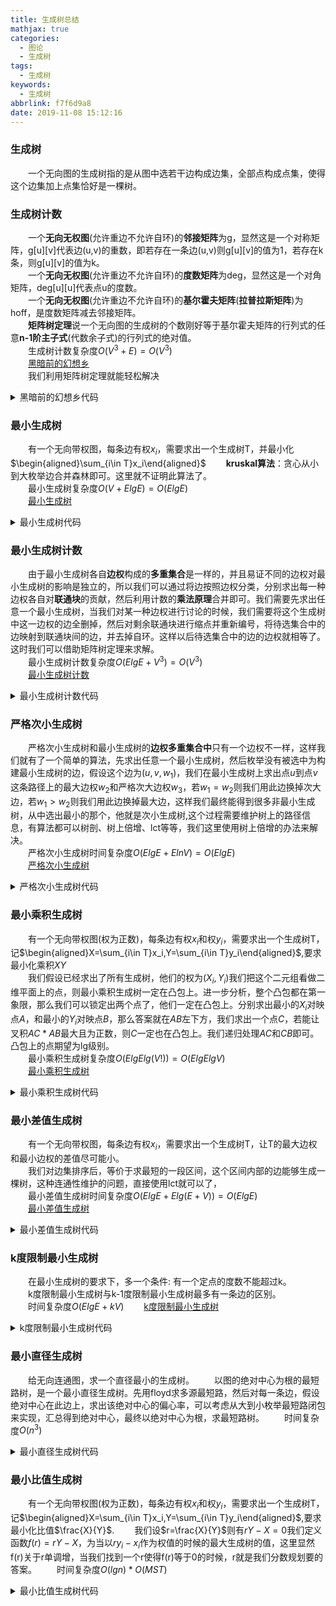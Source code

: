 ```yaml
---
title: 生成树总结
mathjax: true
categories:
  - 图论
  - 生成树
tags:
  - 生成树
keywords:
  - 生成树
abbrlink: f7f6d9a8
date: 2019-11-08 15:12:16
---
```


### 生成树
&emsp;&emsp;一个无向图的生成树指的是从图中选若干边构成边集，全部点构成点集，使得这个边集加上点集恰好是一棵树。

### 生成树计数
&emsp;&emsp;一个**无向无权图**(允许重边不允许自环)的**邻接矩阵**为g，显然这是一个对称矩阵，g\[u\]\[v\]代表边(u,v)的重数，即若存在一条边(u,v)则g\[u\]\[v\]的值为1，若存在k条，则g\[u\]\[v\]的值为k。    
&emsp;&emsp;一个**无向无权图**(允许重边不允许自环)的**度数矩阵**为deg，显然这是一个对角矩阵，deg\[u\]\[u\]代表点u的度数。    
&emsp;&emsp;一个**无向无权图**(允许重边不允许自环)的**基尔霍夫矩阵**(**拉普拉斯矩阵**)为hoff，是度数矩阵减去邻接矩阵。    
&emsp;&emsp;**矩阵树定理**说一个无向图的生成树的个数刚好等于基尔霍夫矩阵的行列式的任意**n-1阶主子式**(代数余子式)的行列式的绝对值。    
&emsp;&emsp;生成树计数复杂度$O(V^3+E)=O(V^3)$    
&emsp;&emsp;[黑暗前的幻想乡](https://www.luogu.org/problem/P4336)    
&emsp;&emsp;我们利用矩阵树定理就能轻松解决    
<details>
<summary>黑暗前的幻想乡代码</summary>
{% include_code p4336 lang:cpp cpp/p4336-生成树计数.cpp %}
</details>

<!---more-->

### 最小生成树
&emsp;&emsp;有一个无向带权图，每条边有权$x_i$，需要求出一个生成树T，并最小化$\begin{aligned}\sum_{i\in T}x_i\end{aligned}$
&emsp;&emsp;**kruskal算法**：贪心从小到大枚举边合并森林即可。这里就不证明此算法了。    
&emsp;&emsp;最小生成树复杂度$O(V+ElgE)=O(ElgE)$    
&emsp;&emsp;[最小生成树](https://www.luogu.org/problem/P3366)    
<details>
<summary>最小生成树代码</summary>
{% include_code p3366 lang:cpp cpp/p3336-最小生成树.cpp %}
</details>

### 最小生成树计数
&emsp;&emsp;由于最小生成树各自**边权**构成的**多重集合**是一样的，并且易证不同的边权对最小生成树的影响是独立的，所以我们可以通过将边按照边权分类，分别求出每一种边权各自对**联通块**的贡献，然后利用计数的**乘法原理**合并即可。我们需要先求出任意一个最小生成树，当我们对某一种边权进行讨论的时候，我们需要将这个生成树中这一边权的边全删掉，然后对剩余联通块进行缩点并重新编号，将待选集合中的边映射到联通块间的边，并去掉自环。这样以后待选集合中的边的边权就相等了。这时我们可以借助矩阵树定理来求解。    
&emsp;&emsp;最小生成树计数复杂度$O(ElgE+V^3)=O(V^3)$    
&emsp;&emsp;[最小生成树计数](https://www.luogu.org/problem/P4208)    
<details>
<summary>最小生成树计数代码</summary>
{% include_code p4208 lang:cpp cpp/p4208-最小生成树计数.cpp %}
</details>

### 严格次小生成树
&emsp;&emsp;严格次小生成树和最小生成树的**边权多重集合中**只有一个边权不一样，这样我们就有了一个简单的算法，先求出任意一个最小生成树，然后枚举没有被选中为构建最小生成树的边，假设这个边为$(u,v,w_1)$，我们在最小生成树上求出点$u$到点$v$这条路径上的最大边权$w_2$和严格次大边权$w_3$，若$w_1=w_2$则我们用此边换掉次大边，若$w_1>w_2$则我们用此边换掉最大边，这样我们最终能得到很多非最小生成树，从中选出最小的那个，他就是次小生成树,这个过程需要维护树上的路径信息，有算法都可以树剖、树上倍增、lct等等，我们这里使用树上倍增的办法来解决。    
&emsp;&emsp;严格次小生成树时间复杂度$O(ElgE+ElnV)=O(ElgE)$    
&emsp;&emsp;[严格次小生成树](https://www.luogu.org/problem/P4180)    
<details>
<summary>严格次小生成树代码</summary>
{% include_code p4180 lang:cpp cpp/p4180-严格次小生成树.cpp %}
</details>

### 最小乘积生成树
&emsp;&emsp;有一个无向带权图(权为正数)，每条边有权$x_i$和权$y_i$，需要求出一个生成树T，记$\begin{aligned}X=\sum_{i\in T}x_i,Y=\sum_{i\in T}y_i\end{aligned}$,要求最小化乘积$XY$    
&emsp;&emsp;我们假设已经求出了所有生成树，他们的权为$(X_i,Y_i)$我们把这个二元组看做二维平面上的点，则最小乘积生成树一定在凸包上。进一步分析，整个凸包都在第一象限，那么我们可以锁定出两个点了，他们一定在凸包上。分别求出最小的$X_i$对映点$A$，和最小的$Y_i$对映点$B$，那么答案就在$AB$左下方，我们求出一个点$C$，若能让叉积$AC*AB$最大且为正数，则$C$一定也在凸包上。我们递归处理$AC$和$CB$即可。凸包上的点期望为lg级别。    
&emsp;&emsp;最小乘积生成树复杂度$O(ElgElg(V!))=O(ElgElgV)$    
&emsp;&emsp;[最小乘积生成树](https://www.luogu.org/problem/P5540)    
<details>
<summary>最小乘积生成树代码</summary>
{% include_code p5540 lang:cpp cpp/p5540-最小乘积生成树.cpp %}
</details>

### 最小差值生成树
&emsp;&emsp;有一个无向带权图，每条边有权$x_i$，需要求出一个生成树T，让T的最大边权和最小边权的差值尽可能小。    
&emsp;&emsp;我们对边集排序后，等价于求最短的一段区间，这个区间内部的边能够生成一棵树，这种连通性维护的问题，直接使用lct就可以了，    
&emsp;&emsp;最小差值生成树时间复杂度$O(ElgE+Elg(E+V))=O(ElgE)$    
&emsp;&emsp;[最小差值生成树](https://www.luogu.org/problem/P4234)    
<details>
<summary>最小差值生成树代码</summary>
{% include_code p4234 lang:cpp cpp/p4234-最小差值生成树.cpp %}
</details>


### k度限制最小生成树
&emsp;&emsp;在最小生成树的要求下，多一个条件: 有一个定点的度数不能超过k。    
&emsp;&emsp;k度限制最小生成树与k-1度限制最小生成树最多有一条边的区别。    
&emsp;&emsp;时间复杂度$O(ElgE+kV)$
&emsp;&emsp;[k度限制最小生成树](http://poj.org/problem?id=1639)
<details>
<summary>k度限制最小生成树代码</summary>
{% include_code poj1639 lang:cpp cpp/poj1639-k度限制最小生成树.cpp %}
</details>

### 最小直径生成树
&emsp;&emsp;给无向连通图，求一个直径最小的生成树。
&emsp;&emsp;以图的绝对中心为根的最短路树，是一个最小直径生成树。先用floyd求多源最短路，然后对每一条边，假设绝对中心在此边上，求出该绝对中心的偏心率，可以考虑从大到小枚举最短路闭包来实现，汇总得到绝对中心，最终以绝对中心为根，求最短路树。
&emsp;&emsp;时间复杂度$O(n^3)$
<details>
<summary>最小直径生成树代码</summary>
{% include_code spoj1479 lang:cpp cpp/spoj1479-最小直径生成树.cpp %}
</details>


### 最小比值生成树
&emsp;&emsp;有一个无向带权图(权为正数)，每条边有权$x_i$和权$y_i$，需要求出一个生成树T，记$\begin{aligned}X=\sum_{i\in T}x_i,Y=\sum_{i\in T}y_i\end{aligned}$,要求最小化比值$\frac{X}{Y}$.
&emsp;&emsp;我们设$r=\frac{X}{Y}$则有$rY-X=0$我们定义函数$f(r)=rY-X$，为当以$ry_i-x_i$作为权值的时候的最大生成树的值，这里显然f(r)关于r单调增，当我们找到一个r使得f(r)等于0的时候，r就是我们分数规划要的答案。
&emsp;&emsp;时间复杂度$O(lgn)*O(MST)$
<details>
<summary>最小比值生成树代码</summary>
{% include_code poj2728 lang:cpp cpp/poj2728-最小比值生成树.cpp %}
</details>


